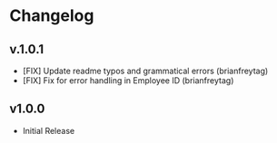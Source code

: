 # Changelog

## v.1.0.1
- [FIX] Update readme typos and grammatical errors (brianfreytag)
- [FIX] Fix for error handling in Employee ID (brianfreytag)

## v1.0.0
- Initial Release
